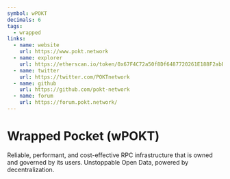 ```yaml
---
symbol: wPOKT
decimals: 6
tags:
  - wrapped
links:
  - name: website
    url: https://www.pokt.network
  - name: explorer
    url: https://etherscan.io/token/0x67F4C72a50f8Df6487720261E188F2abE83F57D7
  - name: twitter
    url: https://twitter.com/POKTnetwork
  - name: github
    url: https://github.com/pokt-network
  - name: forum
    url: https://forum.pokt.network/
---
```


# Wrapped Pocket (wPOKT)

Reliable, performant, and cost-effective RPC infrastructure that is owned and governed by its users. Unstoppable Open Data, powered by decentralization.
